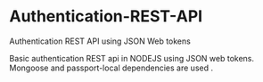 # Authentication-REST-API
Authentication REST API using JSON Web tokens

Basic authentication REST api in NODEJS using JSON web tokens.
Mongoose and passport-local dependencies are used . 
